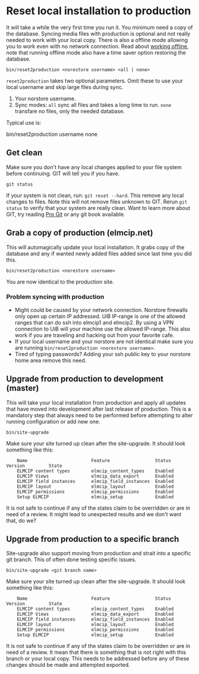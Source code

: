 # Reset local installation to production
It will take a while the very first time you run it. You minimum need a copy of the database. Syncing media files with production is optional and not really needed to work with your local copy. There is also a offline mode allowing you to work even with no network connection. Read about [working offline](offline.md), note that running offline mode also have a time saver option restoring the database.

    bin/reset2production <norestore username> <all | none>
    
`reset2production` takes two optional parameters. Omit these to use your local username and skip large files during sync.

1. Your norstore username.
2. Sync modes: `all` sync all files and takes a long time to run. `none` transfare no files, only the needed database.

Typical use is:

  bin/reset2production username none

## Get clean
Make sure you don't have any local changes applied to your file system before continuing. GIT will tell you if you have.

    git status

If your system is not clean, run: `git reset --hard`. This remove any local changes to files. Note this will not remove files unknown to GIT. Rerun `git status` to verify that your system are really clean. Want to learn more about GIT, try reading [Pro Git](http://progit.org) or any git book available.

## Grab a copy of production (elmcip.net)
This will automagically update your local installation. It grabs copy of the database and any if wanted newly added files added since last time you did this.

    bin/reset2production <norestore username>

You are now identical to the production site.

### Problem syncing with production

* Might could be caused by your network connection. Norstore firewalls only open up certain IP addressed. UiB IP-range is one of the allowed ranges that can do ssh into elmcip1 and elmcip2. By using a VPN connection to UiB will your machine use the allowed IP-range. This also work if you are traveling and hacking out from your favorite cafe.
* If your local username and your norstore are not identical make sure you are running `bin/reset2production <norestore username>`.
* Tired of typing passwords? Adding your ssh public key to your norstore home area remove this need. 

## Upgrade from production to development (master)

This will take your local installation from production and apply all updates that have moved into development after last release of production. This is a mandatory step that always need to be performed before attempting to alter running configuration or add new one.

    bin/site-upgrade

Make sure your site turned up clean after the site-upgrade. It should look something like this:

        Name                        Feature                 Status    Version         State
        ELMCIP content types        elmcip_content_types    Enabled
        ELMCIP Views                elmcip_data_export      Enabled
        ELMCIP field instances      elmcip_field_instances  Enabled
        ELMCIP layout               elmcip_layout           Enabled
        ELMCIP permissions          elmcip_permissions      Enabled
        Setup ELMCIP                elmcip_setup            Enabled

It is not safe to continue if any of the states claim to be overridden or are in need of a review. It might lead to unexpected results and we don't want that, do we?

## Upgrade from production to a specific branch

Site-upgrade also support moving from production and strait into a specific git branch. This of often done testing specific issues.

    bin/site-upgrade <git branch name>

Make sure your site turned up clean after the site-upgrade. It should look something like this:

        Name                        Feature                 Status    Version         State
        ELMCIP content types        elmcip_content_types    Enabled
        ELMCIP Views                elmcip_data_export      Enabled
        ELMCIP field instances      elmcip_field_instances  Enabled
        ELMCIP layout               elmcip_layout           Enabled
        ELMCIP permissions          elmcip_permissions      Enabled
        Setup ELMCIP                elmcip_setup            Enabled

It is not safe to continue if any of the states claim to be overridden or are in need of a review. It mean that there is something that is not right with this branch or your local copy. This needs to be addressed before any of these changes should be made and attempted exported.
